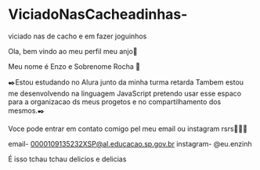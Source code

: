 # ViciadoNasCacheadinhas-
viciado nas de cacho e em fazer joguinhos

Ola, bem vindo ao meu perfil meu anjo🫶

Meu nome é Enzo e Sobrenome Rocha 💙

✒️Estou estudando no Alura junto da minha turma retarda
Tambem estou me desenvolvendo na linguagem JavaScript
pretendo usar esse espaco para a organizacao ds meus progetos e
no compartilhamento dos mesmos.✒️

Voce pode entrar em contato comigo pel meu email ou instagram rsrs🥵🥵🥵

email- 0000109135232XSP@al.educacao.sp.gov.br
instagram- @eu.enzinh

É isso tchau tchau delicios e delicias
